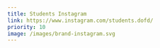 ```yaml
---
title: Students Instagram
link: https://www.instagram.com/students.dofd/
priority: 10
image: /images/brand-instagram.svg
---
```


